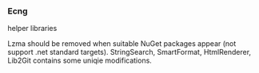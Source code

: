 ### Ecng

helper libraries

Lzma should be removed when suitable NuGet packages appear (not support .net standard targets).
StringSearch, SmartFormat, HtmlRenderer, Lib2Git contains some uniqie modifications.